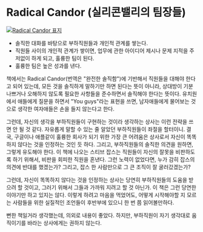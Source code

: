 # Radical Candor (실리콘밸리의 팀장들)

[![Radical Candor 표지](https://image.aladin.co.kr/product/19389/8/cover500/8935212822_1.jpg)](https://www.aladin.co.kr/shop/wproduct.aspx?ItemId=193890896)

* 솔직한 대화를 바탕으로 부하직원들과 개인적 관계를 쌓는다.
* 직원들 사이의 개인적 관계가 쌓이면, 업무에 관한 아이디어 제시나 문제 지적을 주저없이 하게 되고, 훌륭한 팀이 된다.
* 훌륭한 팀은 높은 성과를 낸다.

책에서는 Radical Candor(번역은 "완전한 솔직함")에 기반해서 직원들을 대해야 한다고 되어 있는데, 모든 것을 솔직하게 말하기만 하면 된다는 뜻이 아니라, 상대방이 기분나쁘거나 오해하지 않도록 필요한 사항들을 준수하면서 솔직해야 한다는 뜻이다. 유치원에서 애들에게 질문을 하면서 "You guys"라는 표현을 쓰면, 남자애들에게 물어보는 것으로 생각한 여자애들은 손을 들지 않는다고 한다.

그런데, 자신의 생각을 부하직원들이 구현하는 것이라 생각하는 상사는 이런 전략을 쓰면 안 될 것 같다. 자유롭게 말할 수 있는 줄 알았던 부하직원들이 좌절을 할터이니. 결국, 구글이나 애플같이 훌륭한 회사가 되기 위한 가장 큰 어려움은 상사로서 자신이 똑똑하지 않다는 것을 인정하는 것인 듯 하다. 그리고, 부하직원들의 솔직한 의견을 원하면, 그렇게 유도해야 한다.
이 책에 나오는 스티브 잡스는 직원들이 자신의 잘못을 비판하도록 하기 위해서, 비판을 회피한 직원을 혼낸다. 그런 노력이 없었다면, 누가 감히 잡스의 의견에 반대를 했겠는가? 그리고, 잡스 한 사람만으로 그 큰 조직이 잘 굴러갔겠는가?

그런데, 자신이 똑똑하지 않다는 것을 인정하는 상사는 당연히 부하직원들의 도움을 받으려 할 것이고, 그러기 위해서 그들과 가까워 지려고 할 것 아닌가. 이 책은 그런 당연한 이야기만 하고 있지는 않다. 이렇게 하려고 마음을 먹었어도, 어떻게 시작해야할 지 모르는 사람들을 위한 실질적인 조언들이 후반부에 있으니 한 번 쯤 읽어볼만하다.

뻔한 책일거라 생각했는데, 의외로 내용이 좋았다. 하지만, 부하직원이 자기 생각대로 움직이기를 바라는 상사에게는 권하지 않는다.
